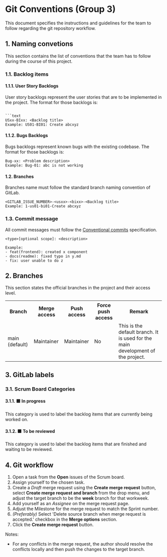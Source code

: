 # Git Conventions (Group 3)
This document specifies the instructions and guidelines for the team to follow regarding the git repository workflow.

## 1. Naming convetions
This section contains the list of conventions that the team has to follow during the course of this project.

### 1.1. Backlog items

#### 1.1.1. User Story Backlogs

User story backlogs represent the user stories that are to be implemented in the project. The format for those backlogs is:

```text

```text
USxx-BIxx: <Backlog title>
Example: US01-BI01: Create abcxyz
```

#### 1.1.2. Bugs Backlogs

Bugs backlogs represent known bugs with the existing codebase. The format for those backlogs is:

```text
Bug-xx: <Problem description>
Example: Bug-01: abc is not working
```

#### 1.2. Branches 

Branches name must follow the standard branch naming convention of GitLab.

```text
<GITLAB_ISSUE_NUMBER>-<usxx>-<bixx>-<Backlog title>
Example: 1-us01-bi01-Create abcxyz
```

### 1.3. Commit message

All commit messages must follow the [Conventional commits](https://www.conventionalcommits.org/en/v1.0.0/) specification.

```text
<type>[optional scope]: <description>

Example: 
- feat(frontend): created x component
- docs(readme): fixed typo in y.md
- fix: user unable to do z
```

## 2. Branches

This section states the official branches in the project and their access level.

<table>
<tr>
    <th>Branch</th>
    <th>Merge access</th>
    <th>Push access</th>
    <th>Force push access</th>
    <th>Remark</th>
</tr>
<tr>
    <td>main (default)</td>
    <td>Maintainer</td>
    <td>Maintainer</td>
    <td>No</td>
    <td>This is the default branch. It is used for the main development of the project.</td>
</tr>
</table>

## 3. GitLab labels

### 3.1. Scrum Board Categories

#### 3.1.1. 🟦 In progress

This category is used to label the backlog items that are currently being worked on.

#### 3.1.2. 🟧 To be reviewed

This category is used to label the backlog items that are finished and waiting to be reviewed.

## 4. Git workflow

1. Open a task from the **Open** issues of the Scrum board.
2. Assign yourself to the chosen task.
3. Create a *Draft* merge request using the **Create merge request** button,
select **Create merge request and branch** from the drop menu, and adjust the
target branch to be the **week** branch for that workweek.
4. Add yourself as an *Assignee* on the merge request page.
5. Adjust the Milestone for the merge request to match the Sprint number.
6. *(Preferably)* Select 'Delete source branch when merge request is accepted.'
checkbox in the **Merge options** section.
7. Click the **Create merge request** button.

Notes:
- For any conflicts in the merge request, the author should resolve the conflicts locally and then push the changes to the target branch.